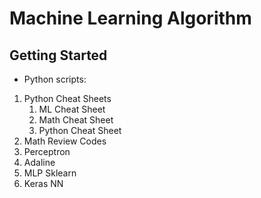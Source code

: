 # Machine Learning Algorithm

## Getting Started 

* Python scripts:

1. Python Cheat Sheets
   1. ML Cheat Sheet
   2. Math Cheat Sheet
   3. Python Cheat Sheet
2. Math Review Codes
3. Perceptron
4. Adaline
5. MLP Sklearn
6. Keras NN
 

